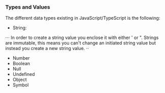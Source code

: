 ### Types and Values
The different data types existing in JavaScript/TypeScript is the following:
* String:

⋅⋅⋅ In order to create a string value you enclose it with either ' or ". Strings are immutable, this means you can't change an initiated string value but instead you create a new string value. ⋅⋅

* Number
* Boolean
* Null
* Undefined
* Object
* Symbol

